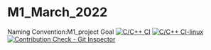 # M1_March_2022
Naming Convention:M1_project Goal
[![C/C++ CI](https://github.com/pallavi9019/M1_March_2022/actions/workflows/c-cpp.yml/badge.svg)](https://github.com/pallavi9019/M1_March_2022/actions/workflows/c-cpp.yml)
[![C/C++ CI-linux](https://github.com/pallavi9019/M1_March_2022/actions/workflows/c1-cpp.yml/badge.svg)](https://github.com/pallavi9019/M1_March_2022/actions/workflows/c1-cpp.yml)
[![Contribution Check - Git Inspector](https://github.com/pallavi9019/M1_March_2022/actions/workflows/c2-cpp.yml/badge.svg)](https://github.com/pallavi9019/M1_March_2022/actions/workflows/c2-cpp.yml)
